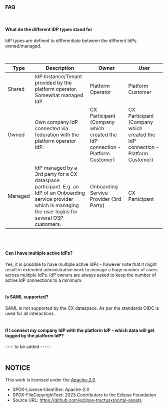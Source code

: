 ### FAQ

<br>

#### What do the different IDP types stand for

IdP types are defined to differentiate between the different IdPs owned/managed.

<br>

| Type    | Description                                                                                                                                                           | Owner                                                                         | User                                                                          |
| ------- | --------------------------------------------------------------------------------------------------------------------------------------------------------------------- | ----------------------------------------------------------------------------- | ----------------------------------------------------------------------------- |
| Shared  | IdP Instance/Tenant provided by the platform operator. Somewhat managed IdP.                                                                                           | Platform Operator                                                             | Platform Customer                                                             |
| Owned     | Own company IdP connected via federation with the platform operator IdP.                                                                                              | CX Participant (Company which created the IdP connection - Platform Customer) | CX Participant (Company which created the IdP connection - Platform Customer) |
| Managed | IdP managed by a 3rd party for a CX dataspace participant. E.g. an IdP of an Onboarding service provider which is managing the user logins for several OSP customers. | Onboarding Service Provider (3rd Party)                                       | CX Participant                                                                 |

<br>
<br>

#### Can I have multiple active IdPs?

Yes, it is possible to have multiple active IdPs - however note that it might result in extended administrative work to manage a huge number of users across multiple IdPs. IdP owners are always asked to keep the number of active IdP connections to a minimum.
<br>
<br>

#### Is SAML supported?

SAML is not supported by the CX dataspace. As per the standards OIDC is used for all interactions.
<br>
<br>

#### If I connect my company IdP with the platform IdP - which data will get logged by the platform IdP?

---- to be added -----
<br>
<br>

## NOTICE

This work is licensed under the [Apache-2.0](https://www.apache.org/licenses/LICENSE-2.0).

- SPDX-License-Identifier: Apache-2.0
- SPDX-FileCopyrightText: 2023 Contributors to the Eclipse Foundation
- Source URL: https://github.com/eclipse-tractusx/portal-assets
